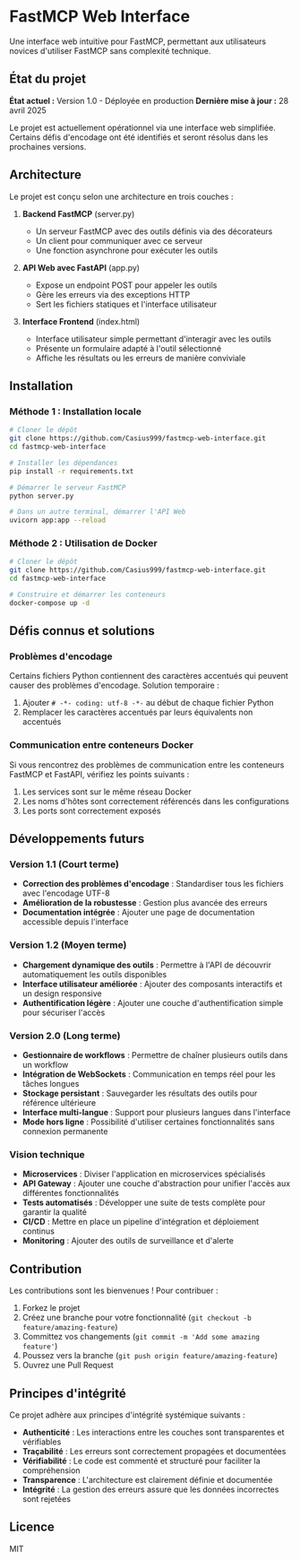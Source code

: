 # FastMCP Web Interface

Une interface web intuitive pour FastMCP, permettant aux utilisateurs novices d'utiliser FastMCP sans complexité technique.

## État du projet

**État actuel :** Version 1.0 - Déployée en production
**Dernière mise à jour :** 28 avril 2025

Le projet est actuellement opérationnel via une interface web simplifiée. Certains défis d'encodage ont été identifiés et seront résolus dans les prochaines versions.

## Architecture

Le projet est conçu selon une architecture en trois couches :

1. **Backend FastMCP** (server.py)
   - Un serveur FastMCP avec des outils définis via des décorateurs
   - Un client pour communiquer avec ce serveur
   - Une fonction asynchrone pour exécuter les outils

2. **API Web avec FastAPI** (app.py)
   - Expose un endpoint POST pour appeler les outils
   - Gère les erreurs via des exceptions HTTP
   - Sert les fichiers statiques et l'interface utilisateur

3. **Interface Frontend** (index.html)
   - Interface utilisateur simple permettant d'interagir avec les outils
   - Présente un formulaire adapté à l'outil sélectionné
   - Affiche les résultats ou les erreurs de manière conviviale

## Installation

### Méthode 1 : Installation locale

```bash
# Cloner le dépôt
git clone https://github.com/Casius999/fastmcp-web-interface.git
cd fastmcp-web-interface

# Installer les dépendances
pip install -r requirements.txt

# Démarrer le serveur FastMCP
python server.py

# Dans un autre terminal, démarrer l'API Web
uvicorn app:app --reload
```

### Méthode 2 : Utilisation de Docker

```bash
# Cloner le dépôt
git clone https://github.com/Casius999/fastmcp-web-interface.git
cd fastmcp-web-interface

# Construire et démarrer les conteneurs
docker-compose up -d
```

## Défis connus et solutions

### Problèmes d'encodage

Certains fichiers Python contiennent des caractères accentués qui peuvent causer des problèmes d'encodage. Solution temporaire :

1. Ajouter `# -*- coding: utf-8 -*-` au début de chaque fichier Python
2. Remplacer les caractères accentués par leurs équivalents non accentués

### Communication entre conteneurs Docker

Si vous rencontrez des problèmes de communication entre les conteneurs FastMCP et FastAPI, vérifiez les points suivants :

1. Les services sont sur le même réseau Docker
2. Les noms d'hôtes sont correctement référencés dans les configurations
3. Les ports sont correctement exposés

## Développements futurs

### Version 1.1 (Court terme)

- **Correction des problèmes d'encodage** : Standardiser tous les fichiers avec l'encodage UTF-8
- **Amélioration de la robustesse** : Gestion plus avancée des erreurs
- **Documentation intégrée** : Ajouter une page de documentation accessible depuis l'interface

### Version 1.2 (Moyen terme)

- **Chargement dynamique des outils** : Permettre à l'API de découvrir automatiquement les outils disponibles
- **Interface utilisateur améliorée** : Ajouter des composants interactifs et un design responsive
- **Authentification légère** : Ajouter une couche d'authentification simple pour sécuriser l'accès

### Version 2.0 (Long terme)

- **Gestionnaire de workflows** : Permettre de chaîner plusieurs outils dans un workflow
- **Intégration de WebSockets** : Communication en temps réel pour les tâches longues
- **Stockage persistant** : Sauvegarder les résultats des outils pour référence ultérieure
- **Interface multi-langue** : Support pour plusieurs langues dans l'interface
- **Mode hors ligne** : Possibilité d'utiliser certaines fonctionnalités sans connexion permanente

### Vision technique

- **Microservices** : Diviser l'application en microservices spécialisés
- **API Gateway** : Ajouter une couche d'abstraction pour unifier l'accès aux différentes fonctionnalités
- **Tests automatisés** : Développer une suite de tests complète pour garantir la qualité
- **CI/CD** : Mettre en place un pipeline d'intégration et déploiement continus
- **Monitoring** : Ajouter des outils de surveillance et d'alerte

## Contribution

Les contributions sont les bienvenues ! Pour contribuer :

1. Forkez le projet
2. Créez une branche pour votre fonctionnalité (`git checkout -b feature/amazing-feature`)
3. Committez vos changements (`git commit -m 'Add some amazing feature'`)
4. Poussez vers la branche (`git push origin feature/amazing-feature`)
5. Ouvrez une Pull Request

## Principes d'intégrité

Ce projet adhère aux principes d'intégrité systémique suivants :

- **Authenticité** : Les interactions entre les couches sont transparentes et vérifiables
- **Traçabilité** : Les erreurs sont correctement propagées et documentées
- **Vérifiabilité** : Le code est commenté et structuré pour faciliter la compréhension
- **Transparence** : L'architecture est clairement définie et documentée
- **Intégrité** : La gestion des erreurs assure que les données incorrectes sont rejetées

## Licence

MIT